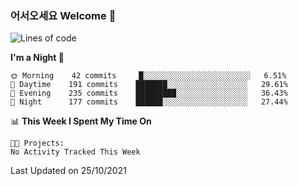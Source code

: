 ### 어서오세요 Welcome 👋

<!--START_SECTION:waka-->
![Lines of code](https://img.shields.io/badge/From%20Hello%20World%20I%27ve%20Written-455550%20lines%20of%20code-blue)

**I'm a Night 🦉** 

```text
🌞 Morning    42 commits     █░░░░░░░░░░░░░░░░░░░░░░░░   6.51% 
🌆 Daytime    191 commits    ███████░░░░░░░░░░░░░░░░░░   29.61% 
🌃 Evening    235 commits    █████████░░░░░░░░░░░░░░░░   36.43% 
🌙 Night      177 commits    ██████░░░░░░░░░░░░░░░░░░░   27.44%

```


📊 **This Week I Spent My Time On** 

```text
🐱‍💻 Projects: 
No Activity Tracked This Week

```


 Last Updated on 25/10/2021
<!--END_SECTION:waka-->
